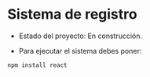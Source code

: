 <h1>Sistema de registro</h1>

- Estado del proyecto: En construcción.

- Para ejecutar el sistema debes poner:

```npm install react```

